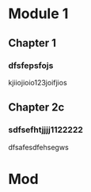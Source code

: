 # Module 1

## Chapter 1

### dfsfepsfojs

kjiiojioio123joifjios

## Chapter 2c

### sdfsefhtjjjj1122222

dfsafesdfehsegws

# Mod
